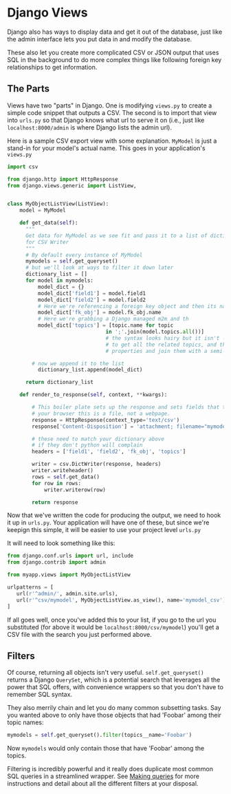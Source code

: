 # Django Views

Django also has ways to display data and get it out of the database, just like
the admin interface lets you put data in and modify the database.

These also let you create more complicated CSV or JSON output that uses SQL
in the background to do more complex things like following foreign key
relationships to get information.

## The Parts

Views have two "parts" in Django. One is modifying `views.py` to create a simple
code snippet that outputs a CSV. The second is to import that view into
`urls.py` so that Django knows what url to serve it on (i.e., just like
`localhost:8000/admin` is where Django lists the admin url).

Here is a sample CSV export view with some explanation. `MyModel` is just a
stand-in for your model's actual name. This goes in your application's `views.py`

```python
import csv

from django.http import HttpResponse
from django.views.generic import ListView,


class MyObjectListView(ListView):
    model = MyModel

    def get_data(self):
      """
      Get data for MyModel as we see fit and pass it to a list of dictionaries
      for CSV Writer
      """
      # By default every instance of MyModel
      mymodels = self.get_queryset()
      # but we'll look at ways to filter it down later
      dictionary_list = []
      for model in mymodels:
          model_dict = {}
          model_dict['field1'] = model.field1
          model_dict['field2'] = model.field2
          # Here we're referencing a foreign key object and then its name
          model_dict['fk_obj'] = model.fk_obj.name
          # Here we're grabbing a Django managed m2m and th
          model_dict['topics'] = [topic.name for topic
                                in ';'.join(model.topics.all())]
                                # the syntax looks hairy but it isn't -- we're just telling python
                                # to get all the related topics, and then make a list of their name
                                # properties and join them with a semi-colon

        # now we append it to the list
          dictionary_list.append(model_dict)

      return dictionary_list

    def render_to_response(self, context, **kwargs):

        # This boiler plate sets up the response and sets fields that tell
        # your browser this is a file, not a webpage.
        response = HttpResponse(context_type='text/csv')
        response['Content-Disposition'] = 'attachment; filename="mymodel.csv"'

        # these need to match your dictionary above
        # if they don't python will complain
        headers = ['field1', 'field2', 'fk_obj', 'topics']

        writer = csv.DictWriter(response, headers)
        writer.writeheader()
        rows = self.get_data()
        for row in rows:
            writer.writerow(row)

        return response  
```

Now that we've written the code for producing the output, we need to
hook it up in `urls.py`. Your application will have one of these, but since
we're keepign this simple, it will be easier to use your project level `urls.py`

It will need to look something like this:
```python
from django.conf.urls import url, include
from django.contrib import admin

from myapp.views import MyObjectListView

urlpatterns = [
   url(r'^admin/', admin.site.urls),
   url(r'^csv/mymodel', MyObjectListView.as_view(), name='mymodel_csv'),
]

```

If all goes well, once you've added this to your list, if you go to the url you
substituted (for above it would be `localhost:8000/csv/mymodel`) you'll get a CSV
file with the search you just performed above.

## Filters

Of course, returning all objects isn't very useful. `self.get_queryset()` returns
a Django `QuerySet`, which is a potential search that leverages all the power that
SQL offers, with convenience wrappers so that you don't have to remember SQL
syntax.

They also merrily chain and let you do many common subsetting tasks. Say you wanted
above to only have those objects that had 'Foobar' among their topic names:

```python
mymodels = self.get_queryset().filter(topics__name='Foobar')
```

Now `mymodels` would only contain those that have 'Foobar' among the topics.

Filtering is incredibly powerful and it really does duplicate most common SQL
queries in a streamlined wrapper. See [Making queries](https://docs.djangoproject.com/en/2.0/topics/db/queries/)
for more instructions and detail about all the different filters at your disposal.
